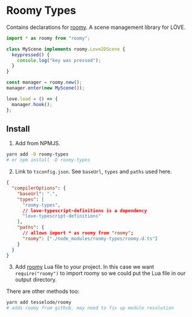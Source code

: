 # Roomy Types

Contains declarations for [roomy](https://github.com/tesselode/roomy). A scene management library for LÖVE.

```ts
import * as roomy from "roomy";

class MyScene implements roomy.Love2DScene {
  keypressed() {
    console.log("key was pressed");
  }
}

const manager = roomy.new();
manager.enter(new MyScene());

love.load = () => {
  manager.hook();
};
```

## Install

1. Add from NPMJS.

```bash
yarn add -D roomy-types
# or npm install -D roomy-types
```

2. Link to `tsconfig.json`. See `baseUrl`, `types` and `paths` used here.

```json
{
  "compilerOptions": {
    "baseUrl": ".",
    "types": [
      "roomy-types",
      // love-typescript-definitions is a dependency
      "love-typescript-definitions"
    ],
    "paths": {
      // allows import * as roomy from "roomy";
      "roomy": ["./node_modules/roomy-types/roomy.d.ts"]
    }
  }
}
```

3. Add [roomy](https://github.com/tesselode/roomy) Lua file to your project. In this case we want `require("roomy")` to import roomy so we could put the Lua file in our output directory.

There are other methods too:

```bash
yarn add tesselode/roomy
# adds roomy from github, may need to fix up module resolution
```